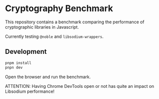 # Cryptography Benchmark

This repository contains a benchmark comparing the performance of cryptographic libraries in Javascript.

Currently testing `@noble` and `libsodium-wrappers`.

## Development

```bash
pnpm install
pnpn dev
```

Open the browser and run the benchmark.

ATTENTION: Having Chrome DevTools open or not has quite an impact on Libsodium performance!
